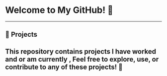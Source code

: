 # Welcome to My GitHub! 👋
---
## 📂 Projects
This repository contains projects I have worked and or am currently , Feel free to explore, use, or contribute to any of these projects! 🚀
--- 
